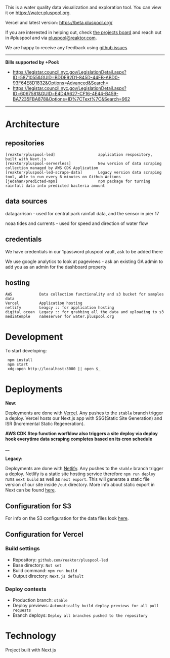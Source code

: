 This is a water quality data visualization and exploration tool. You can view it on https://water.pluspool.org.

Vercel and latest version: https://beta.pluspool.org/

If you are interested in helping out, check [the projects board][] and reach out in #pluspool and via pluspool@reaktor.com.

We are happy to receive any feedback using [github issues][]

___

**Bills supported by +Pool:**
- https://legistar.council.nyc.gov/LegislationDetail.aspx?ID=5871055&GUID=BDDE92D1-845D-44FB-ABD0-93F64E8D1832&Options=Advanced&Search=
- https://legistar.council.nyc.gov/LegislationDetail.aspx?ID=6067581&GUID=E4D4A627-CF16-4E44-B459-BA7235FBA878&Options=ID%7CText%7C&Search=962
___


# Architecture

## repositories

    [reaktor/pluspool-led]                   application respository, built with Next.js
    [reaktor/pluspool-serverless]            New version of data scraping collection managed by AWS CDK Application
    [reaktor/pluspool-led-scrape-data]       Legacy version data scraping tool, able to run every 6 minutes on Github Actions
    [jedahan/predicted-mpn]                  npm package for turning rainfall data into predicted bacteria amount

## data sources

datagarrison - used for central park rainfall data, and the sensor in pier 17

noaa tides and currents - used for speed and direction of water flow

## credentials

We have credentials in our 1password pluspool vault, ask to be added there

We use google analytics to look at pageviews - ask an existing GA admin to add you as an admin for the dashboard property

## hosting

    AWS            Data collection functionality and s3 bucket for samples data
    Vercel         Application hosting
    netlify        Leagcy :: for application hosting
    digital ocean  Legacy :: for grabbing all the data and uploading to s3
    mediatemple    nameserver for water.pluspool.org


# Development

To start developing:

     npm install
     npm start
     xdg-open http://localhost:3000 || open $_

# Deployments

**New:**

Deployments are done with [Vercel](https://vercel.com/plus-pool/). Any pushes to the `stable` branch trigger a deploy.
Vercel hosts our Next.js app with SSG(Static Site Generation) and ISR (Incremental Static Regeneration).

**AWS CDK Step function worfklow also triggers a site deploy via deploy hook everytime data scraping completes based on its cron schedule**

__

**Legacy:**

Deployments are done with [Netlify](https://www.netlify.com/). Any pushes to the `stable` branch trigger a deploy. 
Netlify is a static site hosting service therefore `npm run deploy` runs `next build` as well as `next export`.
This will generate a static file version of our site inside `/out` directory. More info about static export in Next
can be found [here](https://nextjs.org/docs#static-html-export).

## Configuration for S3

For info on the S3 configuration for the data files look [here](https://github.com/reaktor/pluspool-led-scrape-data).

## Configuration for Vercel

### Build settings

- Repository: `github.com/reaktor/pluspool-led`
- Base directory: `Not set`
- Build command: `npm run build`
- Output directory: `Next.js default`

### Deploy contexts

- Production branch: `stable`
- Deploy previews: `Automatically build deploy previews for all pull requests`
- Branch deploys: `Deploy all branches pushed to the repository`

# Technology

Project built with Next.js


[github issues]: https://github.com/reaktor/pluspool-led/issues
[the projects board]: https://github.com/reaktor/pluspool-led/projects
[reaktor/pluspool-led]: https://github.com/reaktor/pluspool-led
[reaktor/pluspool-led-scrape-data]: https://github.com/reaktor/pluspool-led-scrape-data
[jedahan/predicted-mpn]: https://github.com/jedahan/predicted-mpn
